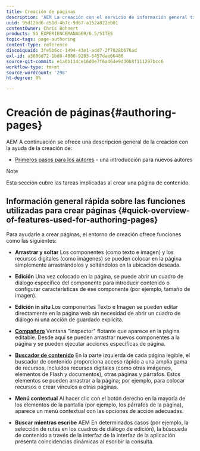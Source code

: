 ```yaml
---
title: Creación de páginas
description: 'AEM La creación con el servicio de información general tiene dos aspectos (1) Primeros pasos para los autores: una introducción para los nuevos autores y (2) Guía rápida para la creación de páginas: una guía rápida (de alto nivel) para las acciones principales.'
uuid: 95d12bd6-c51d-4b7c-9d67-a152a822eb01
contentOwner: Chris Bohnert
products: SG_EXPERIENCEMANAGER/6.5/SITES
topic-tags: page-authoring
content-type: reference
discoiquuid: 3fe5b6cc-1494-43e1-add7-2f7828b676ad
exl-id: a3606d72-1bd8-4886-9285-6457dae66486
source-git-commit: e1a0b114ce16d0e7f6a464e9d30b8f111297bcc6
workflow-type: tm+mt
source-wordcount: '298'
ht-degree: 0%

---
```


# Creación de páginas{#authoring-pages}

AEM A continuación se ofrece una descripción general de la creación con la ayuda de la creación de:

* [Primeros pasos para los autores](/help/sites-classic-ui-authoring/classic-page-author-first-steps.md) - una introducción para nuevos autores

>[!NOTE]
>
>Esta sección cubre las tareas implicadas al crear una página de contenido. <!-- There are many additional features closely related to page authoring, these are covered under [Site and Page Features](/sites-classic-ui-authoring/classic-feature.md). -->

## Información general rápida sobre las funciones utilizadas para crear páginas {#quick-overview-of-features-used-for-authoring-pages}

Para ayudarle a crear páginas, el entorno de creación ofrece funciones como las siguientes:

* **Arrastrar y soltar**
Los componentes (como texto e imagen) y los recursos digitales (como imágenes) se pueden colocar en la página simplemente arrastrándolos y soltándolos en la ubicación deseada.

* **Edición**
Una vez colocado en la página, se puede abrir un cuadro de diálogo específico del componente para introducir contenido o configurar características de ese componente (por ejemplo, tamaño de imagen).

* **Edición in situ**
Los componentes Texto e Imagen se pueden editar directamente en la página web sin necesidad de abrir un cuadro de diálogo ni una acción de guardado explícita.

* **[Compañero](/help/sites-classic-ui-authoring/classic-page-author-env-tools.md#sidekickclassicui)**
Ventana &quot;inspector&quot; flotante que aparece en la página editable. Desde aquí se pueden arrastrar nuevos componentes a la página y se pueden ejecutar acciones específicas de página.

* **[Buscador de contenido](/help/sites-classic-ui-authoring/classic-page-author-env-tools.md#thecontentfinderclassicui)**
En la parte izquierda de cada página legible, el buscador de contenido proporciona acceso rápido a una amplia gama de recursos, incluidos recursos digitales (como otras imágenes, elementos de Flash y documentos), otras páginas y párrafos. Estos elementos se pueden arrastrar a la página; por ejemplo, para colocar recursos o crear vínculos a otras páginas.

* **Menú contextual**
Al hacer clic con el botón derecho en la mayoría de los elementos de la pantalla (por ejemplo, los párrafos de la página), aparece un menú contextual con las opciones de acción adecuadas.

* **Buscar mientras escribe**
AEM En determinados casos (por ejemplo, la selección de rutas en los cuadros de diálogo de edición), la búsqueda de contenido a través de la interfaz de la interfaz de la aplicación presenta coincidencias dinámicas al escribir la consulta.
